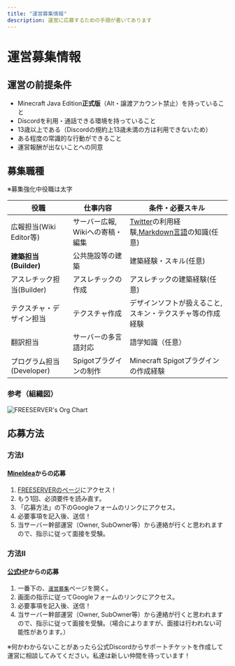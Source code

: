 ```yaml
---
title: "運営募集情報"
description: 運営に応募するための手順が書いてあります
---
```


# 運営募集情報

## 運営の前提条件

- Minecraft Java Edition**正式版**（Alt・譲渡アカウント禁止）を持っていること
- Discordを利用・通話できる環境を持っていること
- 13歳以上である（Discordの規約上13歳未満の方は利用できないため）
- ある程度の常識的な行動ができること
- 運営報酬が出ないことへの同意

## 募集職種

※募集強化中役職は太字

| 役職                      | 仕事内容                         | 条件・必要スキル                                          |
| --- | ---| --- |
| 広報担当(Wiki Editor等)   | サーバー広報, Wikiへの寄稿・編集 | [Twitter](https://twitter.com)の利用経験,[Markdown言語](https://w.wiki/3PyA)の知識(任意)|
| **建築担当(Builder)**| 公共施設等の建築| 建築経験・スキル(任意)  |
| アスレチック担当(Builder) | アスレチックの作成               | アスレチックの建築経験(任意)                              |
| テクスチャ・デザイン担当  | テクスチャ作成| デザインソフトが扱えること, スキン・テクスチャ等の作成経験 |
| 翻訳担当| サーバーの多言語対応 | 語学知識（任意）|
| プログラム担当(Developer) | Spigotプラグインの制作| Minecraft Spigotプラグインの作成経験 |

### 参考（組織図）

![FREESERVER's Org Chart](https://i.imgur.com/EV2nUd0.png)

## 応募方法

### 方法I

#### [MineIdea](https://mineidea.net/projects/6553459080)からの応募

1. [FREESERVERのページ](https://mineidea.net/projects/6553459080)にアクセス！
2. もう1回、必須要件を読み直す。
3. 「応募方法」の下のGoogleフォームのリンクにアクセス。
4. 必要事項を記入後、送信！
5. 当サーバー幹部運営（Owner, SubOwner等）から連絡が行くと思われますので、指示に従って面接を受験。

### 方法II

#### [公式HP](https://freeserver.pro/)からの応募

1. 一番下の、[`運営募集`](https://freeserver.pro/join-us)ページを開く。
2. 画面の指示に従ってGoogleフォームのリンクにアクセス。
3. 必要事項を記入後、送信！
4. 当サーバー幹部運営（Owner, SubOwner等）から連絡が行くと思われますので、指示に従って面接を受験。（場合によりますが、面接は行われない可能性があります。）

※何かわからないことがあったら公式Discordからサポートチケットを作成して運営に相談してみてください。私達は新しい仲間を待っています！
